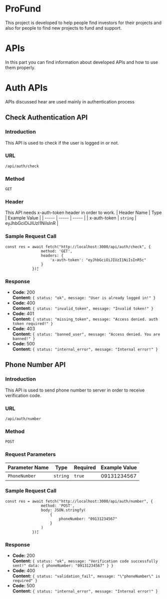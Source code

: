 # ProFund
This project is developed to help people find investors for their projects and also for people to find new projects to fund and support.

# APIs
In this part you can find information about developed APIs and how to use them properly.

# Auth APIs
APIs discussed hear are used mainly in authentication process

## Check Authentication API
### Introduction
This API is used to check if the user is logged in or not.
### URL
```/api/auth/check```
### Method
`GET`
### Header
This API needs x-auth-token header in order to work.
| Header Name | Type | Example Value |
| ----- | ----- | ----- |
| x-auth-token | `string` | eyJhbGciOiJIUzI1NiIsInR |

### Sample Request Call
```
const res = await fetch("http://localhost:3000/api/auth/check", {
                method: 'GET',
                headers: {
                    'x-auth-token': "eyJhbGciOiJIUzI1NiIsInR5c"
                }
            });ّ
```
### Response
* **Code:** 200 <br/>
  **Content:** ```{ status: "ok", message: "User is already logged in!" }```
* **Code:** 400 <br/>
  **Content:** ```{ status: "invalid_token", message: "Invalid token!" }```
* **Code:** 401 <br/>
  **Content:** ```{ status: "missing_token", message: "Access denied. auth token required!" }```
* **Code:** 403 <br/>
  **Content:** ```{ status: "banned_user", message: "Access denied. You are banned!" }```
* **Code:** 500 <br/>
  **Content:** ```{ status: "internal_error", message: "Internal error!" }```


## Phone Number API
### Introduction
This API is used to send phone number to server in order to receive verification code.
### URL
```/api/auth/number```
### Method
`POST`
### Request Parameters
| Parameter Name | Type | Required | Example Value
| ----- | ----- | ----- | ----- |
| `PhoneNumber` | `string` | `true` | 09131234567

### Sample Request Call
```
const res = await fetch("http://localhost:3000/api/auth/number", {
                method: 'POST',
                body: JSON.stringfy(
                    {
                        phoneNumber: "09131234567"
                    }
                )
            });ّ
```
### Response
* **Code:** 200 <br/>
  **Content:** ```{
        status: "ok",
        message: "Verification code successfully sent!"
        data: { phoneNumber: "09131234567" }
    }```
* **Code:** 400 <br/>
  **Content:** ```{ status: "validation_fail", message: "\"phoneNumber\" is required" }```
* **Code:** 500 <br/>
  **Content:** ```{ status: "internal_error", message: "Internal error!" }```